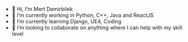 - 👋 Hi, I’m Mert Demirbilek
- 👀 I’m currently working in Python, C++, Java and ReactJS
- 🌱 I’m currently learning Django, UE4, Coding
- 💞️ I’m looking to collaborate on anything where I can help with my skill level

<!---
Kamigiri/Kamigiri is a ✨ special ✨ repository because its `README.md` (this file) appears on your GitHub profile.
You can click the Preview link to take a look at your changes.
--->
